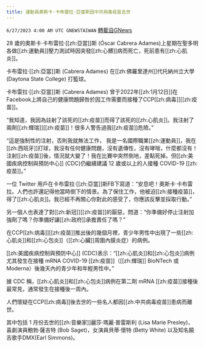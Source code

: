 ```yaml
---
title: 運動員奧斯卡·卡佈雷拉·亞當斯因中共病毒疫苗去世
---
```

`6/27/2023 4:00 AM UTC GNEWSTAIWAN` [轉載自GNews](https://gnews.org/articles/1415315)

28 歲的奧斯卡·卡布雷拉·[[zh:亞當]]斯 (Óscar Cabrera Adames)上星期在聖多明各做[[zh:運動員]]壓力測試時因突發[[zh:心髒]]病而死亡，死前患有[[zh:心肌炎]]。 

  

卡布雷拉·[[zh:亞當]]斯 (Cabrera Adames) 在[[zh:佛羅里達州]]代托納州立大學 (Daytona State College) 打籃球。

  

卡布雷拉·[[zh:亞當]]斯 (Cabrera Adames) 曾于2022年[[zh:1月12日]]在Facebook上將自己的健康問題歸咎於因工作需要而接種了CCP[[zh:病毒]][[zh:疫苗]]。

  

 “我知道，我因為註射了該死的[[zh:疫苗]]而得了該死的[[zh:心肌炎]]。我注射了兩劑[[zh:輝瑞]][[zh:疫苗]]！很多人警告過我[[zh:疫苗]]危險。” 

  

 “這是強制性的注射，否則我就無法工作， 我是一名國際職業[[zh:運動員]]，我在[[zh:西班牙]]打球，我沒有任何健康問題，沒有遺傳性，沒有哮喘，什麼都沒有！注射[[zh:疫苗]]後，情況就大變了！我在比賽中突然倒地，差點死掉。但[[zh:美國疾病控制與預防中心]] (CDC)仍繼續建議 12 歲或以上的人接種 COVID-19 [[zh:疫苗]]。”

  

 一位 Twitter 用戶在卡布雷拉·[[zh:亞當]]斯FB下寫道：“安息吧！奧斯卡·卡布雷拉。人們也許還記得他當時倒下的情景。為了保住工作，他被迫[[zh:接種疫苗]]，得了[[zh:心肌炎]]。我已經不再關心你對此的感受了，你應該反擊並採取行動。”

  

另一個人也表達了對[[zh:新冠]][[zh:疫苗]]的厭惡，問道：“你準備好停止注射加強劑了嗎？你準備好讓[[zh:政府]]承擔責任了嗎？”

  

在CCP[[zh:病毒]][[zh:疫苗]]推出後的幾個月裡，青少年男性中出現了一些[[zh:心肌炎]]和[[zh:心包炎]]（[[zh:心臟]]周圍內膜炎症）的病例。

  

[[zh:美國疾病控制與預防中心]] (CDC)表示：“[[zh:心肌炎]]和[[zh:心包炎]]病例尤其發生在接種 mRNA COVID-19 [[zh:疫苗]]（[[zh:輝瑞]] BioNTech 或 Moderna）後幾天內的青少年和年輕男性中。”

  

據 CDC 稱，[[zh:心肌炎]]和[[zh:心包炎]]病例在第二劑 mRNA [[zh:疫苗]]接種後最常見，通常發生在接種後一周內。

  

人們懷疑在CCP[[zh:病毒]]後去世的一些名人都因[[zh:中共病毒疫苗]]患病而離世。

  

其中包括 1 月份去世的[[zh:音樂家]]麗莎·瑪麗·普雷斯利 (Lisa Marie Presley)，喜劇演員鮑勃·薩吉特 (Bob Saget)，女演員貝蒂·懷特 (Betty White) 以及知名饒舌歌手DMX(Earl Simmons)。
